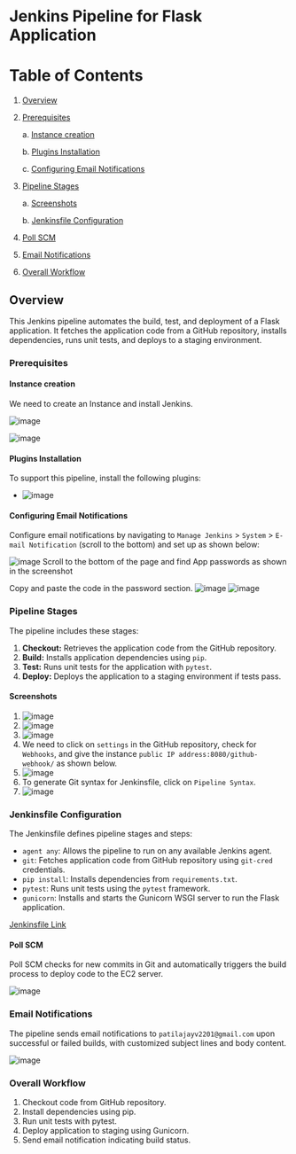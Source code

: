 # Jenkins Pipeline for Flask Application

# Table of Contents

1. [Overview](#overview)

2. [Prerequisites](#prerequisites)

    a. [Instance creation](#instance-creation)
   
    b. [Plugins Installation](#plugins-installation)

    c. [Configuring Email Notifications](#configuring-email-notifications)

4. [Pipeline Stages](#pipeline-stages)

    a. [Screenshots](#screenshots)

    b. [Jenkinsfile Configuration](#jenkinsfile-configuration)
5. [Poll SCM](#poll-scm)
6. [Email Notifications](#email-notifications)
7. [Overall Workflow](#overall-workflow)


## Overview

This Jenkins pipeline automates the build, test, and deployment of a Flask application. It fetches the application code from a GitHub repository, installs dependencies, runs unit tests, and deploys to a staging environment.

### Prerequisites

#### Instance creation

We need to create an Instance and install Jenkins.

![image](https://github.com/patilajayv/jenkins/blob/main/1.png)

![image](https://github.com/patilajayv/jenkins/blob/main/2.png)

#### Plugins Installation

To support this pipeline, install the following plugins:

- ![image](https://github.com/patilajayv/jenkins/blob/main/Untitled.png)


#### Configuring Email Notifications

Configure email notifications by navigating to `Manage Jenkins` > `System` > `E-mail Notification` (scroll to the bottom) and set up as shown below:

![image](https://github.com/patilajayv/jenkins/blob/main/6.png)
Scroll to the bottom of the page and find App passwords as shown in the screenshot


Copy and paste the code in the password section.
![image](https://github.com/patilajayv/jenkins/blob/main/5.png)
![image](https://github.com/patilajayv/jenkins/blob/main/7.png)



### Pipeline Stages

The pipeline includes these stages:

1. **Checkout:** Retrieves the application code from the GitHub repository.
2. **Build:** Installs application dependencies using `pip`.
3. **Test:** Runs unit tests for the application with `pytest`.
4. **Deploy:** Deploys the application to a staging environment if tests pass.

#### Screenshots

1. ![image](https://github.com/patilajayv/jenkins/blob/main/8.png)
2. ![image](https://github.com/patilajayv/jenkins/blob/main/9.png)
3. ![image](https://github.com/patilajayv/jenkins/blob/main/10.png)
4. We need to click on `settings` in the GitHub repository, check for `Webhooks`, and give the instance `public IP address:8080/github-webhook/` as shown below.
5. ![image](https://github.com/patilajayv/jenkins/blob/main/11.png)
6. To generate Git syntax for Jenkinsfile, click on `Pipeline Syntax`.
7. ![image](https://github.com/sayanalokesh/Jenkins/assets/105637305/59354843-7216-43b2-85c4-cb63fe848d18)

### Jenkinsfile Configuration

The Jenkinsfile defines pipeline stages and steps:

- `agent any`: Allows the pipeline to run on any available Jenkins agent.
- `git`: Fetches application code from GitHub repository using `git-cred` credentials.
- `pip install`: Installs dependencies from `requirements.txt`.
- `pytest`: Runs unit tests using the `pytest` framework.
- `gunicorn`: Installs and starts the Gunicorn WSGI server to run the Flask application.

[Jenkinsfile Link](https://github.com/sayanalokesh/Jenkins/blob/main/Jenkinsfile)

#### Poll SCM

Poll SCM checks for new commits in Git and automatically triggers the build process to deploy code to the EC2 server.

![image](https://github.com/patilajayv/jenkins/blob/main/succeess.png)

### Email Notifications

The pipeline sends email notifications to `patilajayv2201@gmail.com` upon successful or failed builds, with customized subject lines and body content.

![image](https://github.com/patilajayv/jenkins/blob/main/mail.png)


### Overall Workflow

1. Checkout code from GitHub repository.
2. Install dependencies using pip.
3. Run unit tests with pytest.
4. Deploy application to staging using Gunicorn.
5. Send email notification indicating build status.
